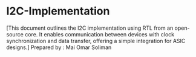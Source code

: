 # I2C-Implementation
[This document outlines the I2C implementation using RTL from an open-source core. It enables communication between devices with clock synchronization and data transfer, offering a simple integration for ASIC designs.] Prepared by : Mai Omar Soliman
